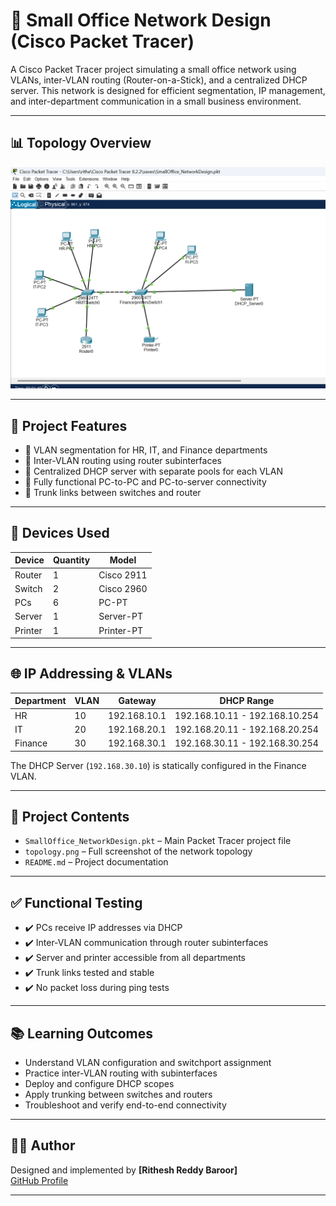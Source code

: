 # 🏢 Small Office Network Design (Cisco Packet Tracer)

A Cisco Packet Tracer project simulating a small office network using VLANs, inter-VLAN routing (Router-on-a-Stick), and a centralized DHCP server. This network is designed for efficient segmentation, IP management, and inter-department communication in a small business environment.

---

## 📊 Topology Overview

![Network Topology](topology.png)


---

## 🔧 Project Features

- 🔹 VLAN segmentation for HR, IT, and Finance departments
- 🔹 Inter-VLAN routing using router subinterfaces
- 🔹 Centralized DHCP server with separate pools for each VLAN
- 🔹 Fully functional PC-to-PC and PC-to-server connectivity
- 🔹 Trunk links between switches and router

---

## 🧩 Devices Used

| Device         | Quantity | Model         |
|----------------|----------|---------------|
| Router         | 1        | Cisco 2911    |
| Switch         | 2        | Cisco 2960    |
| PCs            | 6        | PC-PT         |
| Server         | 1        | Server-PT     |
| Printer        | 1        | Printer-PT    |

---

## 🌐 IP Addressing & VLANs

| Department | VLAN | Gateway         | DHCP Range              |
|------------|------|------------------|--------------------------|
| HR         | 10   | 192.168.10.1     | 192.168.10.11 - 192.168.10.254 |
| IT         | 20   | 192.168.20.1     | 192.168.20.11 - 192.168.20.254 |
| Finance    | 30   | 192.168.30.1     | 192.168.30.11 - 192.168.30.254 |

The DHCP Server (`192.168.30.10`) is statically configured in the Finance VLAN.

---

## 📁 Project Contents

- `SmallOffice_NetworkDesign.pkt` – Main Packet Tracer project file
- `topology.png` – Full screenshot of the network topology
- `README.md` – Project documentation

---

## ✅ Functional Testing

- ✔️ PCs receive IP addresses via DHCP
- ✔️ Inter-VLAN communication through router subinterfaces
- ✔️ Server and printer accessible from all departments
- ✔️ Trunk links tested and stable
- ✔️ No packet loss during ping tests

---

## 📚 Learning Outcomes

- Understand VLAN configuration and switchport assignment
- Practice inter-VLAN routing with subinterfaces
- Deploy and configure DHCP scopes
- Apply trunking between switches and routers
- Troubleshoot and verify end-to-end connectivity

---

## 👨‍💻 Author

Designed and implemented by **[Rithesh Reddy Baroor]**  
[GitHub Profile](https://github.com/baroorr1)

---

